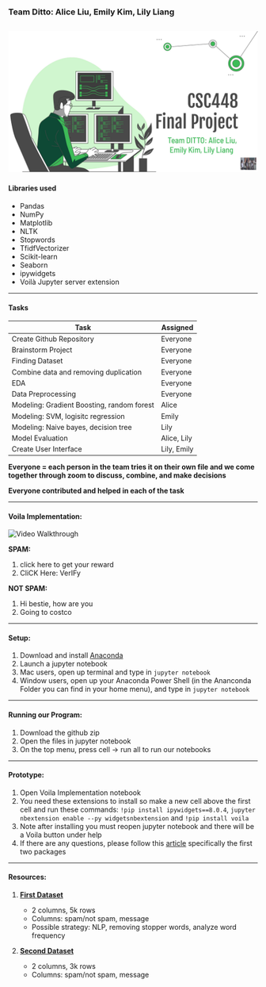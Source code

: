 ### Team Ditto: Alice Liu, Emily Kim, Lily Liang
![](https://github.com/AliceLiu17/csc448_final/blob/main/readme_pic.jpg)
----

#### Libraries used
- Pandas
- NumPy
- Matplotlib
- NLTK
- Stopwords
- TfidfVectorizer
- Scikit-learn 
- Seaborn 
- ipywidgets
- Voilà Jupyter server extension

----

#### Tasks

| Task    | Assigned |
|---------|-----|
| Create Github Repository  | Everyone  |
| Brainstorm Project    | Everyone  |
| Finding Dataset    | Everyone  |
| Combine data and removing duplication    | Everyone  |
| EDA    | Everyone  |
| Data Preprocessing    | Everyone  |
| Modeling: Gradient Boosting, random forest    | Alice  |
| Modeling: SVM, logisitc regression    | Emily  |
| Modeling: Naive bayes, decision tree    | Lily  |
| Model Evaluation    | Alice, Lily  |
| Create User Interface    | Lily, Emily  |

**Everyone = each person in the team tries it on their own file and we come together through zoom to discuss, combine, and make decisions**

**Everyone contributed and helped in each of the task**

----

#### Voila Implementation:

<img src='https://github.com/AliceLiu17/csc448_final/blob/main/voila_recording.gif' title='Video Walkthrough' width='' alt='Video Walkthrough' />

**SPAM:** 
1. click here to get your reward
2. CliCK Here: VerIFy

**NOT SPAM:**
1. Hi bestie, how are you
2. Going to costco

----

#### Setup:
1. Download and install [Anaconda](https://www.anaconda.com/download)
2. Launch a jupyter notebook
3. Mac users, open up terminal and type in `jupyter notebook`
4. Window users, open up your Anaconda Power Shell (in the Ananconda Folder you can find in your home menu), and type in `jupyter notebook`

----

#### Running our Program:
1. Download the github zip 
2. Open the files in jupyter notebook
3. On the top menu, press cell → run all to run our notebooks

----

#### Prototype:
1. Open Voila Implementation notebook
2. You need these extensions to install so make a new cell above the first cell and run these commands: `!pip install ipywidgets==8.0.4`, `jupyter nbextension enable --py widgetsnbextension` and `!pip install voila`
3. Note after installing you must reopen jupyter notebook and there will be a Voila button under help
4. If there are any questions, please follow this [article](https://towardsdatascience.com/4-python-packages-to-create-interactive-dashboards-d50861d1117e) specifically the first two packages

----

#### Resources:
1. **[First Dataset](https://www.kaggle.com/datasets/mfaisalqureshi/spam-email)** 
    - 2 columns, 5k rows
    - Columns: spam/not spam, message
    - Possible strategy: NLP, removing stopper words, analyze word frequency
  
2.  **[Second Dataset](https://www.kaggle.com/datasets/ozlerhakan/spam-or-not-spam-dataset/data)** 
    - 2 columns, 3k rows
    - Columns: spam/not spam, message
